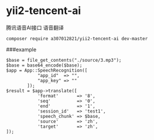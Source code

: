 # yii2-tencent-ai

腾讯语音AI接口 语音翻译


` composer require a307012821/yii2-tencent-ai dev-master `


###example

    $base = file_get_contents("./source/3.mp3");
    $base = base64_encode($base);
    $app = App::SpeechRecognition([
                "app_id"  => "",
                "app_key" => ""
            ]);
    $result = $app->translate([
                'format'       => '8',
                'seq'          => '0',
                'end'          => '1',
                'session_id'   => 'test1',
                'speech_chunk' => $base,
                'source'       => 'zh',
                'target'       => 'zh',
    ]);  
    
